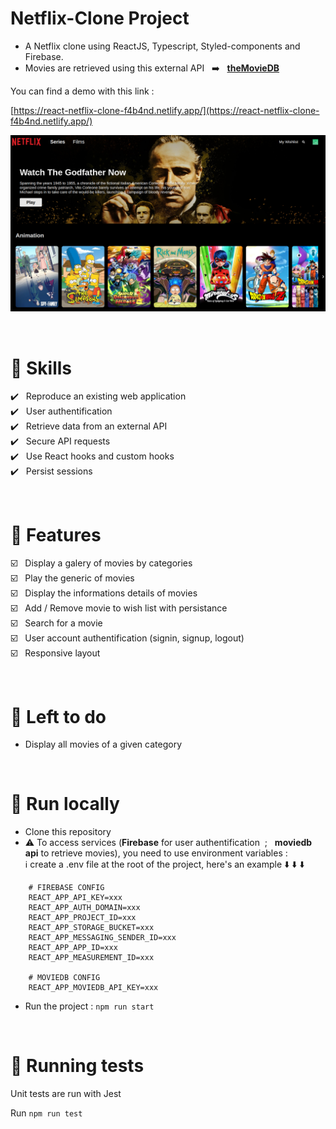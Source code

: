 
# Netflix-Clone Project

- A Netflix clone using ReactJS, Typescript, Styled-components and Firebase.
- Movies are retrieved using this external API &nbsp;  :arrow_right: &nbsp; [<b>theMovieDB </b>]( https://www.themoviedb.org/documentation/api)

You can find a demo with this link :

[https://react-netflix-clone-f4b4nd.netlify.app/](https://react-netflix-clone-f4b4nd.netlify.app/)


![Image of f4b4nd's React Netflix Interface](https://raw.githubusercontent.com/f4b4nd/react-netflix/main/public/images/misc/react-netflix-screenshot.png)

<br />

# :rocket: Skills
:heavy_check_mark: &nbsp; Reproduce an existing web application <br />
:heavy_check_mark: &nbsp; User authentification <br />
:heavy_check_mark: &nbsp; Retrieve data from an external API <br />
:heavy_check_mark: &nbsp; Secure API requests <br />
:heavy_check_mark: &nbsp; Use React hooks and custom hooks <br />
:heavy_check_mark: &nbsp; Persist sessions <br />
  
<br />

# :pencil: Features
:ballot_box_with_check: &nbsp; Display a galery of movies by categories <br />
:ballot_box_with_check: &nbsp; Play the generic of movies <br />
:ballot_box_with_check: &nbsp; Display the informations details of movies <br />
:ballot_box_with_check: &nbsp; Add / Remove movie to wish list with persistance <br />
:ballot_box_with_check: &nbsp; Search for a movie <br />
:ballot_box_with_check: &nbsp; User account authentification (signin, signup, logout) <br />
:ballot_box_with_check: &nbsp; Responsive layout <br />

<br />

# :construction: Left to do
- Display all movies of a given category

<br />

# :wrench: Run locally
- Clone this repository
- :warning: To access services (<b>Firebase</b> for user authentification &nbsp;; &nbsp; <b>moviedb api</b> to retrieve movies), you need to use environment variables : <br />
:information_source: create a .env file at the root of the project, here's an example :arrow_down: :arrow_down: :arrow_down:	
```
    # FIREBASE CONFIG
    REACT_APP_API_KEY=xxx
    REACT_APP_AUTH_DOMAIN=xxx
    REACT_APP_PROJECT_ID=xxx
    REACT_APP_STORAGE_BUCKET=xxx
    REACT_APP_MESSAGING_SENDER_ID=xxx
    REACT_APP_APP_ID=xxx
    REACT_APP_MEASUREMENT_ID=xxx

    # MOVIEDB CONFIG
    REACT_APP_MOVIEDB_API_KEY=xxx
```

- Run the project : `npm run start`

<br />


# :hammer: Running tests
Unit tests are run with Jest

Run `npm run test`
